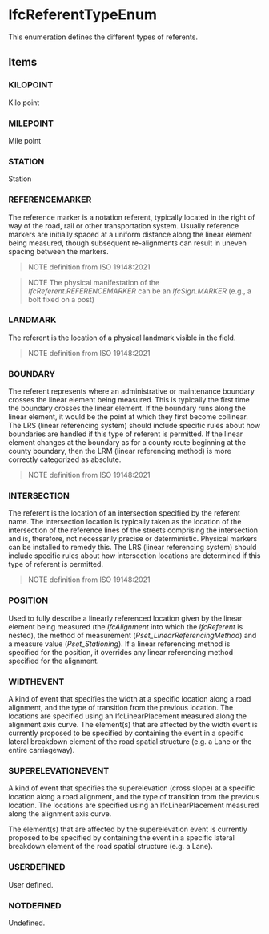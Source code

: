 # IfcReferentTypeEnum

This enumeration defines the different types of referents.
<!-- end of short definition -->


## Items

### KILOPOINT
Kilo point

### MILEPOINT
Mile point

### STATION
Station

### REFERENCEMARKER
The reference marker is a notation referent, typically located in the right of way of the road, rail or other transportation system. Usually reference markers are initially spaced at a uniform distance along the linear element being measured, though subsequent re-alignments can result in uneven spacing between the markers.

> NOTE definition from ISO 19148:2021

> NOTE The physical manifestation of the _IfcReferent.REFERENCEMARKER_ can be an _IfcSign.MARKER_ (e.g., a bolt fixed on a post)

### LANDMARK
The referent is the location of a physical landmark visible in the field.

> NOTE definition from ISO 19148:2021

### BOUNDARY
The referent represents where an administrative or maintenance boundary crosses the linear element being measured. This is typically the first time the boundary crosses the linear element. If the boundary runs along the linear element, it would be the point at which they first become collinear. The LRS (linear referencing system) should include specific rules about how boundaries are handled if this type of referent is permitted. If the linear element changes at the boundary as for a county route beginning at the county boundary, then the LRM (linear referencing method) is more correctly categorized as absolute.

> NOTE definition from ISO 19148:2021

### INTERSECTION
The referent is the location of an intersection specified by the referent name. The intersection location is typically taken as the location of the intersection of the reference lines of the streets comprising the intersection and is, therefore, not necessarily precise or deterministic. Physical markers can be installed to remedy this. The LRS (linear referencing system) should include specific rules about how intersection locations are determined if this type of referent is permitted.

> NOTE definition from ISO 19148:2021

### POSITION
Used to fully describe a linearly referenced location given by the linear element being measured (the _IfcAlignment_ into which the _IfcReferent_ is nested), the method of measurement (_Pset_LinearReferencingMethod_) and a measure value (_Pset_Stationing_). If a linear referencing method is specified for the position, it overrides any linear referencing method specified for the alignment.

### WIDTHEVENT
A kind of event that specifies the width at a specific location along a road alignment, and the type of transition from the previous location. The locations are specified using an IfcLinearPlacement measured along the alignment axis curve.
The element(s) that are affected by the width event is currently proposed to be specified by containing the event in a specific lateral breakdown element of the road spatial structure (e.g. a Lane or the entire carriageway).

### SUPERELEVATIONEVENT
A kind of event that specifies the superelevation (cross slope) at a specific location along a road alignment, and the type of transition from the previous location. The locations are specified using an IfcLinearPlacement measured along the alignment axis curve.

The element(s) that are affected by the superelevation event is currently proposed to be specified by containing the event in a specific lateral breakdown element of the road spatial structure (e.g. a Lane).

### USERDEFINED
User defined.

### NOTDEFINED
Undefined.
